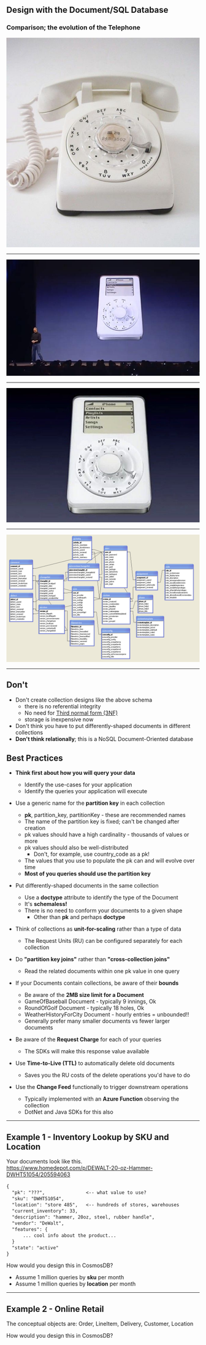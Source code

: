 ## Design with the Document/SQL Database

### Comparison; the evolution of the Telephone

![rotary-phone](img/rotary-phone.jpg)

---

![jobs1](img/steve-jobs-iphone-1.jpg)

---

![jobs2](img/steve-jobs-iphone-2.jpg)

---

![jobs2](img/info-database-schema.jpg)

---

## Don't

- Don't create collection designs like the above schema
  - there is no referential integrity
  - No need for [Third normal form (3NF) ](https://en.wikipedia.org/wiki/Third_normal_form)
  - storage is inexpensive now
- Don't think you have to put differently-shaped documents in different collections
- **Don't think relationally**; this is a NoSQL Document-Oriented database

## Best Practices

- **Think first about how you will query your data**
  - Identify the use-cases for your application
  - Identify the queries your application will execute

- Use a generic name for the **partition key** in each collection
  - **pk**, partition_key, partitionKey - these are recommended names
  - The name of the partition key is fixed; can't be changed after creation
  - pk values should have a high cardinality - thousands of values or more
  - pk values should also be well-distributed
    - Don't, for example, use country_code as a pk!
  - The values that you use to populate the pk can and will evolve over time
  - **Most of you queries should use the partition key**

- Put differently-shaped documents in the same collection
  - Use a **doctype** attribute to identify the type of the Document
  - It's **schemaless!** 
  - There is no need to conform your documents to a given shape
    - Other than **pk** and perhaps **doctype**

- Think of collections as **unit-for-scaling** rather than a type of data
  - The Request Units (RU) can be configured separately for each collection

- Do **"partition key joins"** rather than **"cross-collection joins"**
  - Read the related documents within one pk value in one query

- If your Documents contain collections, be aware of their **bounds**
  - Be aware of the **2MB size limit for a Document**
  - GameOfBaseball Document - typically 9 innings, Ok
  - RoundOfGolf Document - typically 18 holes, Ok
  - WeatherHistoryForCity Document - hourly entries = unbounded!!
  - Generally prefer many smaller documents vs fewer larger documents

- Be aware of the **Request Charge** for each of your queries
  - The SDKs will make this response value available

- Use **Time-to-Live (TTL)** to automatically delete old documents
  - Saves you the RU costs of the delete operations you'd have to do

- Use the **Change Feed** functionally to trigger downstream operations
  - Typically implemented with an **Azure Function** observing the collection
  - DotNet and Java SDKs for this also

---

## Example 1 - Inventory Lookup by SKU and Location

Your documents look like this.  
https://www.homedepot.com/p/DEWALT-20-oz-Hammer-DWHT51054/205594063
```
{
  "pk": "???",               <-- what value to use?
  "sku": "DWHT51054",
  "location": "store 485",   <-- hundreds of stores, warehouses
  "current_inventory": 33,
  "description": "hammer, 20oz, steel, rubber handle",
  "vendor": "DeWalt",
  "features": {
      ... cool info about the product...
  }
  "state": "active"
}
```

How would you design this in CosmosDB?
- Assume 1 million queries by **sku** per month
- Assume 1 million queries by **location** per month

---

## Example 2 - Online Retail

The conceptual objects are: Order, LineItem, Delivery, Customer, Location

How would you design this in CosmosDB?






